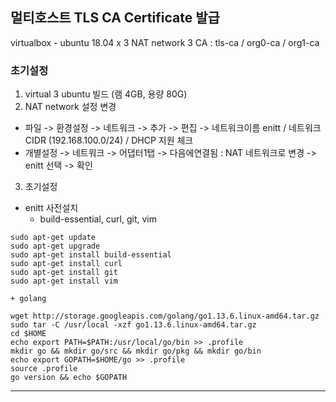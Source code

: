 ##  멀티호스트 TLS CA Certificate 발급
virtualbox - ubuntu 18.04 x 3
NAT network
3 CA : tls-ca / org0-ca / org1-ca

### 초기설정
1. virtual 3 ubuntu 빌드 (램 4GB, 용량 80G)
2. NAT network 설정 변경
  * 파일 -> 환경설정 -> 네트워크 -> 추가 -> 편집 -> 네트워크이름 enitt / 네트워크 CIDR (192.168.100.0/24) / DHCP 지원 체크
  * 개별설정 -> 네트워크 -> 어댑터1탭 -> 다음에연결됨 : NAT 네트워크로 변경 -> enitt 선택 -> 확인
3. 초기설정
  * enitt 사전설치
    + build-essential, curl, git, vim
``` shell
sudo apt-get update
sudo apt-get upgrade
sudo apt-get install build-essential
sudo apt-get install curl
sudo apt-get install git
sudo apt-get install vim
  ```

    + golang
    
``` shell
wget http://storage.googleapis.com/golang/go1.13.6.linux-amd64.tar.gz
sudo tar -C /usr/local -xzf go1.13.6.linux-amd64.tar.gz
cd $HOME
echo export PATH=$PATH:/usr/local/go/bin >> .profile
mkdir go && mkdir go/src && mkdir go/pkg && mkdir go/bin
echo export GOPATH=$HOME/go >> .profile
source .profile
go version && echo $GOPATH
```
---
